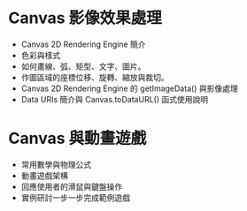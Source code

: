 # Canvas 影像效果處理 
  - Canvas 2D Rendering Engine 簡介 
  - 色彩與樣式 
  - 如何畫線、弧、矩型、文字、圖片。 
  - 作圖區域的座標位移、旋轉、縮放與裁切。 
  - Canvas 2D Rendering Engine 的 getImageData() 與影像處理 
  - Data URIs 簡介與 Canvas.toDataURL() 函式使用說明

# Canvas 與動畫遊戲 
  - 常用數學與物理公式 
  - 動畫遊戲架構 
  - 回應使用者的滑鼠與鍵盤操作 
  - 實例研討一步一步完成範例遊戲

